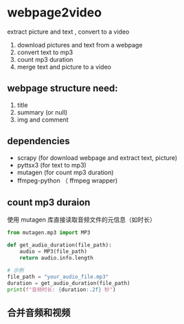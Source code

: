 # webpage2video
extract picture and text , convert to a video

1. download pictures and text from a webpage
2. convert text to mp3
3. count mp3 duration
4. merge text and picture to a video

## webpage structure need:
1. title
2. summary (or null)
3. img and comment

## dependencies
- scrapy (for download webpage and extract text, picture)
- pyttsx3 (for text to mp3)
- mutagen (for count mp3 duration)
- ffmpeg-python （ ffmpeg wrapper)

## count mp3 duraion
使用 mutagen 库直接读取音频文件的元信息（如时长）
```python
from mutagen.mp3 import MP3

def get_audio_duration(file_path):
    audio = MP3(file_path)
    return audio.info.length

# 示例
file_path = "your_audio_file.mp3"
duration = get_audio_duration(file_path)
print(f"音频时长: {duration:.2f} 秒")
```
## 合并音频和视频